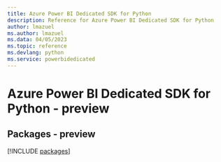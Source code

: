 ```yaml
---
title: Azure Power BI Dedicated SDK for Python
description: Reference for Azure Power BI Dedicated SDK for Python
author: lmazuel
ms.author: lmazuel
ms.data: 04/05/2023
ms.topic: reference
ms.devlang: python
ms.service: powerbidedicated
---
```

# Azure Power BI Dedicated SDK for Python - preview
## Packages - preview
[!INCLUDE [packages](power-bi-dedicated-index.md)]